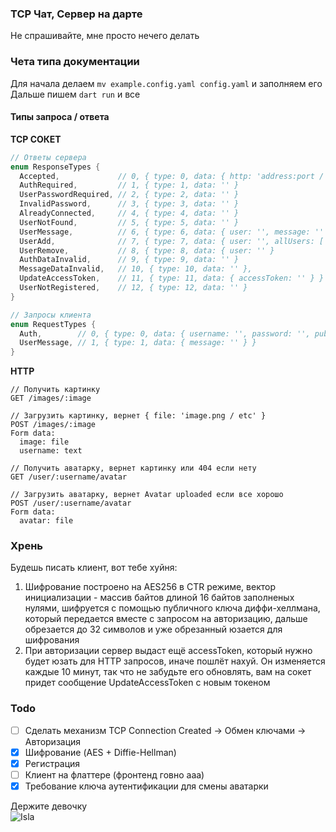 ### TCP Чат, Сервер на дарте
Не спрашивайте, мне просто нечего делать

### Чета типа документации
Для начала делаем `mv example.config.yaml config.yaml` и заполняем его <br>
Дальше пишем `dart run` и все

#### Типы запроса / ответа
**TCP СОКЕТ**
```dart
// Ответы сервера
enum ResponseTypes {
  Accepted,             // 0, { type: 0, data: { http: 'address:port / address / domain / null', publicKey: 'Ключ диффи-хелмана в хексе', accessToken: 'Ключ HTTP доступа' } }
  AuthRequired,         // 1, { type: 1, data: '' }
  UserPasswordRequired, // 2, { type: 2, data: '' }
  InvalidPassword,      // 3, { type: 3, data: '' }
  AlreadyConnected,     // 4, { type: 4, data: '' }
  UserNotFound,         // 5, { type: 5, data: '' }
  UserMessage,          // 6, { type: 6, data: { user: '', message: '' } }
  UserAdd,              // 7, { type: 7, data: { user: '', allUsers: [''] } } allUsers - все пользователи в чате, массив никнеймов
  UserRemove,           // 8, { type: 8, data: { user: '' }
  AuthDataInvalid,      // 9, { type: 9, data: '' }
  MessageDataInvalid,   // 10, { type: 10, data: '' },
  UpdateAccessToken,    // 11, { type: 11, data: { accessToken: '' } }
  UserNotRegistered,    // 12, { type: 12, data: '' }
}

// Запросы клиента
enum RequestTypes {
  Auth,        // 0, { type: 0, data: { username: '', password: '', publicKey: '' } } password можно не передавать если сервер без регистрации (registration_required: false в конфиге)
  UserMessage, // 1, { type: 1, data: { message: '' } }
}
```
**HTTP**
```http request
// Получить картинку
GET /images/:image

// Загрузить картинку, вернет { file: 'image.png / etc' }
POST /images/:image
Form data:
  image: file
  username: text

// Получить аватарку, вернет картинку или 404 если нету
GET /user/:username/avatar

// Загрузить аватарку, вернет Avatar uploaded если все хорошо
POST /user/:username/avatar
Form data:
  avatar: file
```

### Хрень
Будешь писать клиент, вот тебе хуйня:
1. Шифрование построено на AES256 в CTR режиме, вектор инициализации - массив байтов длиной 16 байтов заполненых нулями, шифруется с помощью публичного ключа диффи-хеллмана, который передается вместе с запросом на авторизацию, дальше обрезается до 32 символов и уже обрезанный юзается для шифрования
2. При авторизации сервер выдаст ещё accessToken, который нужно будет юзать для HTTP запросов, иначе пошлёт нахуй. Он изменяется каждые 10 минут, так что не забудьте его обновлять, вам на сокет придет сообщение UpdateAccessToken с новым токеном

### Todo
- [ ] Сделать механизм TCP Connection Created -> Обмен ключами -> Авторизация
- [X] Шифрование (AES + Diffie-Hellman)
- [X] Регистрация
- [ ] Клиент на флаттере (фронтенд говно ааа)
- [X] Требование ключа аутентификации для смены аватарки

Держите девочку <br>
![Isla](https://cdn.discordapp.com/attachments/1028379601921114136/1062778855758245928/21ad1a581f4f8c23270ad33d1487069a.jpg)
